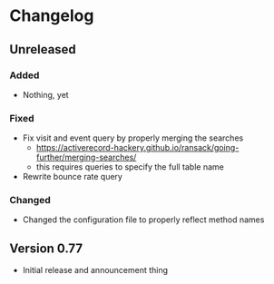 # Changelog

## Unreleased

### Added

* Nothing, yet

### Fixed

* Fix visit and event query by properly merging the searches
  - https://activerecord-hackery.github.io/ransack/going-further/merging-searches/
  - this requires queries to specify the full table name 
* Rewrite bounce rate query

### Changed

* Changed the configuration file to properly reflect method names 

## Version 0.77

* Initial release and announcement thing
